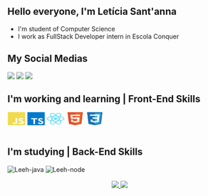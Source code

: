 ## Hello everyone, I'm Letícia Sant'anna
- I'm student of Computer Science <br>
- I work as FullStack Developer intern in Escola Conquer

## My Social Medias 
<div style="display: inline_block"> 
  <a href="https://instagram.com/leehfsn" target="_blank"><img src="https://img.shields.io/badge/-Instagram-%23E4405F?style=for-the-badge&logo=instagram&logoColor=white" target="_blank"></a>
  <a href = "mailto:leets16@gmail.com"><img src="https://img.shields.io/badge/-Gmail-%23333?style=for-the-badge&logo=gmail&logoColor=white" target="_blank"></a>
  <a href="https://www.linkedin.com/in/leehsantanna/" target="_blank"><img src="https://img.shields.io/badge/LinkedIn-0077B5?style=for-the-badge&logo=linkedin&logoColor=white" target="_blank"></a>
</div>

## I'm working and learning | Front-End Skills
<div style="display: inline_block">
  <img align="center" alt="Leeh-Js" height="30" width="40" src="https://raw.githubusercontent.com/devicons/devicon/master/icons/javascript/javascript-plain.svg">
  <img align="center" alt="Leeh-Ts" height="30" width="40" src="https://raw.githubusercontent.com/devicons/devicon/master/icons/typescript/typescript-plain.svg">
  <img align="center" alt="Leeh-React" height="30" width="40" src="https://raw.githubusercontent.com/devicons/devicon/master/icons/react/react-original.svg">
  <img align="center" alt="Leeh-HTML" height="30" width="40" src="https://raw.githubusercontent.com/devicons/devicon/master/icons/html5/html5-original.svg">
  <img align="center" alt="Leeh-CSS" height="30" width="40" src="https://raw.githubusercontent.com/devicons/devicon/master/icons/css3/css3-original.svg">
  
</div><br>

## I'm studying | Back-End Skills
<div style="display: inline_block">
  <img align="center" alt="Leeh-java" height="40" width="40" src="https://cdn.jsdelivr.net/gh/devicons/devicon/icons/java/java-original-wordmark.svg" />
  <img align="center" alt="Leeh-node" height="50" width="50"  src="https://cdn.jsdelivr.net/gh/devicons/devicon/icons/nodejs/nodejs-original-wordmark.svg" />       
</div>
<br>

<div align="center">
  <a href="https://github.com/leehfsn">
  <img height="180em" src="https://github-readme-stats.vercel.app/api?username=leehfsn&show_icons=true&theme=jolly&include_all_commits=true&count_private=true"/>
  <img height="180em" src="https://github-readme-stats.vercel.app/api/top-langs/?username=leehfsn&layout=compact&langs_count=7&theme=jolly"/>
</div>


